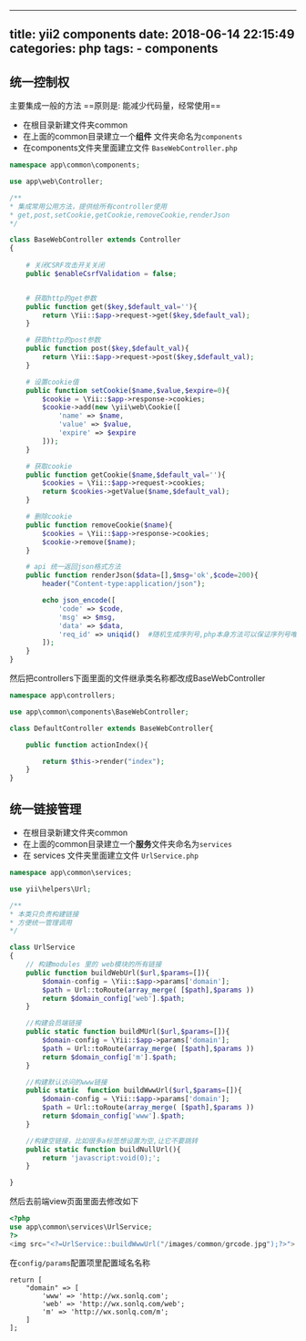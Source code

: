 ------
title: yii2 components
date: 2018-06-14 22:15:49
categories: php
tags:
    - components
------


## 统一控制权
主要集成一般的方法
==原则是: 能减少代码量，经常使用==

- 在根目录新建文件夹common
- 在上面的common目录建立一个**组件** 文件夹命名为`components`
- 在components文件夹里面建立文件 `BaseWebController.php`

```php
namespace app\common\components;

use app\web\Controller;

/**
* 集成常用公用方法，提供给所有controller使用
* get,post,setCookie,getCookie,removeCookie,renderJson
*/

class BaseWebController extends Controller
{
    
    # 关闭CSRF攻击开关关闭
    public $enableCsrfValidation = false;


    # 获取http的get参数
    public function get($key,$default_val=''){
        return \Yii::$app->request->get($key,$default_val);
    }

    # 获取http的post参数
    public function post($key,$default_val){
        return \Yii::$app->request->post($key,$default_val);
    }

    # 设置cookie值
    public function setCookie($name,$value,$expire=0){
        $cookie = \Yii::$app->response->cookies;
        $cookie->add(new \yii\web\Cookie([
            'name' => $name,
            'value' => $value,
            'expire' => $expire
        ]));
    }

    # 获取cookie
    public function getCookie($name,$default_val=''){
        $cookies = \Yii::$app->request->cookies;
        return $cookies->getValue($name,$default_val);
    }

    # 删除cookie
    public function removeCookie($name){
        $cookies = \Yii::$app->response->cookies;
        $cookie->remove($name);
    }

    # api 统一返回json格式方法
    public function renderJson($data=[],$msg='ok',$code=200){
        header("Content-type:application/json");

        echo json_encode([
            'code' => $code,
            'msg' => $msg,
            'data' => $data,
            'req_id' => uniqid()  #随机生成序列号,php本身方法可以保证序列号唯一
        ]);
    }
}
```


然后把controllers下面里面的文件继承类名称都改成BaseWebController

```php
namespace app\controllers;

use app\common\components\BaseWebController;

class DefaultController extends BaseWebController{

    public function actionIndex(){

        return $this->render("index");
    }
}
```

## 统一链接管理

- 在根目录新建文件夹common
- 在上面的common目录建立一个**服务**文件夹命名为`services`
- 在 services 文件夹里面建立文件 `UrlService.php`

```php
namespace app\common\services;

use yii\helpers\Url;

/**
* 本类只负责构建链接
* 方便统一管理调用
*/

class UrlService
{
    // 构建modules 里的 web模块的所有链接
    public function buildWebUrl($url,$params=[]){
        $domain-config = \Yii::$app->params['domain'];
        $path = Url::toRoute(array_merge( [$path],$params ))
        return $domain_config['web'].$path;
    }

    //构建会员端链接
    public static function buildMUrl($url,$params=[]){
        $domain-config = \Yii::$app->params['domain'];
        $path = Url::toRoute(array_merge( [$path],$params ))
        return $domain_config['m'].$path;
    }

    //构建默认访问的www链接
    public static  function buildWwwUrl($url,$params=[]){
        $domain-config = \Yii::$app->params['domain'];
        $path = Url::toRoute(array_merge( [$path],$params ))
        return $domain_config['www'].$path;
    }

    //构建空链接，比如很多a标签想设置为空,让它不要跳转
    public static function buildNullUrl(){
        return 'javascript:void(0);';
    }

}
```
然后去前端view页面里面去修改如下

```php
<?php
use app\common\services\UrlService;
?>
<img src="<?=UrlService::buildWwwUrl("/images/common/grcode.jpg");?>">

```

在`config/params`配置项里配置域名名称

```
return [
    "domain" => [
        'www' => 'http://wx.sonlq.com';
        'web' => 'http://wx.sonlq.com/web';
        'm' => 'http://wx.sonlq.com/m';
    ]
];
```



